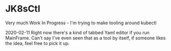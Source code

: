 # JK8sCtl
Very much Work In Progress - I'm trying to make tooling around kubectl

2020-02-11 Right now there's a kind of tabbed Yaml editor if you run MainFrame. Can't say I've even seen that as a tool by itself, if someone likes the idea, feel free to pick it up.
